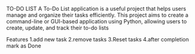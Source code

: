 TO-DO LIST
A To-Do List application is a useful project that helps users manage and organize their tasks efficiently. This project aims to create a command-line or GUI-based application using Python, allowing users to create, update, and track their to-do lists


Features
1.add new task
2.remove tasks
3.Reset tasks
4.after completion mark as Done


